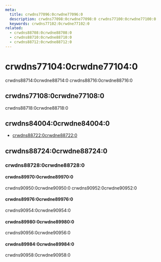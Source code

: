 ```yaml
---
meta:
  title: crwdns77096:0crwdne77096:0
  description: crwdns77098:0crwdne77098:0 crwdns77100:0crwdne77100:0
  keywords: crwdns77102:0crwdne77102:0
related:
  - crwdns88708:0crwdne88708:0
  - crwdns88710:0crwdne88710:0
  - crwdns88712:0crwdne88712:0
---
```


# crwdns77104:0crwdne77104:0

crwdns88714:0crwdne88714:0 crwdns88716:0crwdne88716:0

<entry-ad />

## crwdns77108:0crwdne77108:0

crwdns88718:0crwdne88718:0

<usage name="v-badge" />

## crwdns84004:0crwdne84004:0

- [crwdns88722:0crwdne88722:0](crwdns88720:0crwdne88720:0)

## crwdns88724:0crwdne88724:0

### crwdns88728:0crwdne88728:0

#### crwdns89970:0crwdne89970:0

crwdns90950:0crwdne90950:0 crwdns90952:0crwdne90952:0

<example file="v-badge/misc-customization" />

#### crwdns89976:0crwdne89976:0

crwdns90954:0crwdne90954:0

<example file="v-badge/misc-dynamic" />

#### crwdns89980:0crwdne89980:0

crwdns90956:0crwdne90956:0

<example file="v-badge/misc-hover" />

#### crwdns89984:0crwdne89984:0

crwdns90958:0crwdne90958:0

<example file="v-badge/misc-tabs" />

<backmatter />
